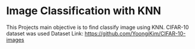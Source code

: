 # Image Classification with KNN
This Projects main objective is to find classify image using KNN. CIFAR-10 dataset was used
Dataset Link: https://github.com/YoongiKim/CIFAR-10-images
